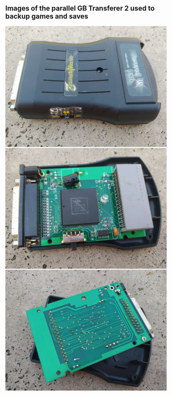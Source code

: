## Images of the parallel GB Transferer 2 used to backup games and saves

![](/Original%20EMS%20software/GB_Transferer_2_01.jpg)
![](/Original%20EMS%20software/GB_Transferer_2_02.jpg)
![](/Original%20EMS%20software/GB_Transferer_2_03.jpg)
